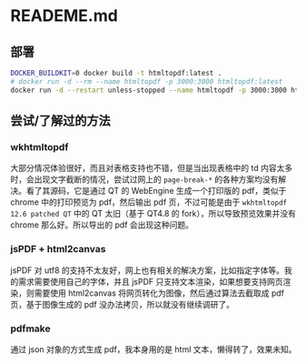 # READEME.md

## 部署

```bash
DOCKER_BUILDKIT=0 docker build -t htmltopdf:latest .
# docker run -d --rm --name htmltopdf -p 3000:3000 htmltopdf:latest
docker run -d --restart unless-stopped --name htmltopdf -p 3000:3000 htmltopdf:latest
```

## 尝试/了解过的方法

### wkhtmltopdf   

大部分情况体验很好，而且对表格支持也不错，但是当出现表格中的 td 内容太多时，会出现文字截断的情况，尝试过网上的  `page-break-*` 的各种方案均没有解决。看了其源码，它是通过 QT 的 WebEngine 生成一个打印版的 pdf，类似于 chrome 中的打印预览为 pdf，然后输出 pdf 页，不过可能是由于 `wkhtmltopdf 12.6 patched QT` 中的 QT 太旧（基于 QT4.8 的 fork），所以导致预览效果并没有 chrome 那么好。所以导出的 pdf 会出现这种问题。

### jsPDF + html2canvas  

jsPDF 对 utf8 的支持不太友好，网上也有相关的解决方案，比如指定字体等。我的需求需要使用自己的字体，并且 jsPDF 只支持文本渲染，如果想要支持网页渲染，则需要使用 html2canvas 将网页转化为图像，然后通过算法去截取成 pdf 页，基于图像生成的 pdf 没办法拷贝，所以就没有继续调研了。

### pdfmake   

通过 json 对象的方式生成 pdf，我本身用的是 html 文本，懒得转了，效果未知。
